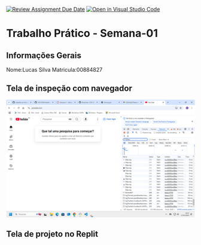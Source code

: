[![Review Assignment Due Date](https://classroom.github.com/assets/deadline-readme-button-22041afd0340ce965d47ae6ef1cefeee28c7c493a6346c4f15d667ab976d596c.svg)](https://classroom.github.com/a/obNX3F-y)
[![Open in Visual Studio Code](https://classroom.github.com/assets/open-in-vscode-2e0aaae1b6195c2367325f4f02e2d04e9abb55f0b24a779b69b11b9e10269abc.svg)](https://classroom.github.com/online_ide?assignment_repo_id=18197119&assignment_repo_type=AssignmentRepo)
# Trabalho Prático - Semana-01

## Informações Gerais

Nome:Lucas Silva
Matricula:00884827

## Tela de inspeção com navegador

![printyoutube](Imagem.png)

## Tela de projeto no Replit

